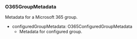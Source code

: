 ### O365GroupMetadata
Metadata for a Microsoft 365 group.

- configuredGroupMetadata: O365ConfiguredGroupMetadata
  - Metadata for configured group.

